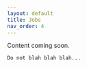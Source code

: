 ```yaml
---
layout: default
title: Jobs
nav_order: 4
---
```


Content coming soon.

    Do not blah blah blah...

